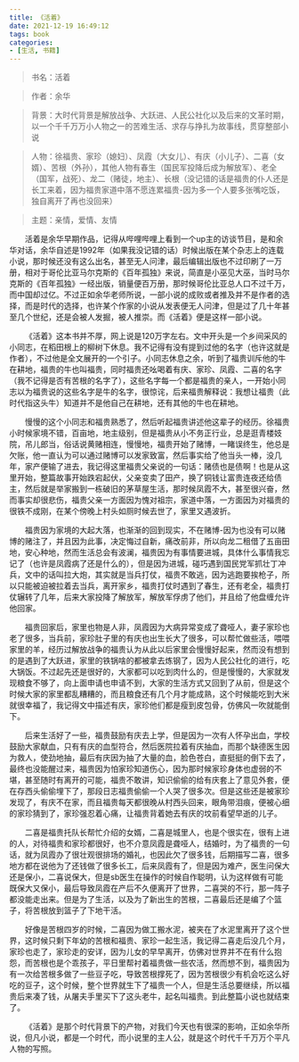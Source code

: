 ```yaml
---
title: 《活着》
date: 2021-12-19 16:49:12
tags: book
categories:
- [生活, 书籍]
---
```


> 书名：活着

> 作者：余华

> 背景：大时代背景是解放战争、大跃进、人民公社化以及后来的文革时期，以一个千千万万小人物之一的苦难生活、求存与挣扎为故事线，贯穿整部小说

> 人物：徐福贵、家珍（媳妇）、凤霞（大女儿）、有庆（小儿子）、二喜（女婿）、苦根（外孙），其他人物有春生（国民军投降后成为解放军）、老全（国军，战死）、龙二（赌徒，地主）、长根（没记错的话是福贵的仆人还是长工来着，因为福贵家道中落不愿连累福贵-因为多一个人要多张嘴吃饭，独自离开了再也没回来）

> 主题：亲情，爱情、友情

&emsp;&emsp;活着是余华早期作品，记得从哔哩哔哩上看到一个up主的访谈节目，是和余华对话，余华自述是1992年（如果我没记错的话）时候出版在某个杂志上的连载小说，那时候还没有这么出名，甚至无人问津，最后编辑出版也不过印刷了一万册，相对于哥伦比亚马尔克斯的《百年孤独》来说，简直是小巫见大巫，当时马尔克斯的《百年孤独》一经出版，销量便百万册，那时候哥伦比亚总人口不过千万，而中国却过亿。不过正如余华老师所说，一部小说的成败或者推及并不是作者的选择，而是时代的选择，也许某个作家的小说从发表便无人问津，但是过了几十年甚至几个世纪，还是会被人发掘，被人推崇。而《活着》便是这样一部小说。

&emsp;&emsp;《活着》这本书并不厚，网上说是120万字左右。文中开头是一个乡间采风的小同志，在稻田根上的柳树下休息。我不记得有没有提到过他的名字（也许这就是作者），不过他是全文展开的一个引子。小同志休息之余，听到了福贵训斥他的牛在耕地，福贵的牛也叫福贵，同时福贵还吆喝着有庆、家珍、凤霞、二喜的名字（我不记得是否有苦根的名字了），这些名字每一个都是福贵的亲人，一开始小同志以为福贵说的这些名字是牛的名字，很惊诧，后来福贵解释说：我想让福贵（此时代指这头牛）知道并不是他自己在耕地，还有其他的牛也在耕地。

&emsp;&emsp;慢慢的这个小同志和福贵熟悉了，然后听起福贵讲述他这辈子的经历。徐福贵小时候家境不错，百亩地，地主级别，但是福贵从小不务正行业，总是逛青楼妓院，吊儿郎当，俗话说黄赌相连，慢慢地，福贵开始了赌博，一睹误终生，他总是欠账，他一直认为可以通过赌博可以发家致富，然后事实给了他当头一棒，没几年，家产便输了进去，我记得这里福贵父亲说的一句话：赌债也是债啊！也是从这里开始，整篇故事开始跌宕起伏，父亲变卖了田产，换了铜钱让富贵连夜还给债主，然后就是举家搬到一栋破旧的茅草屋生活，那时候凤霞不大，甚至很兴奋，然而事实却很悲伤，福贵父亲一方面因为愧对祖宗，家道中落，一方面因为对福贵的很铁不成刚，在某个傍晚上村头如厕时候去世了，家里又遇波折。

&emsp;&emsp;福贵因为家境的大起大落，也渐渐的回到现实，不在赌博-因为也没有可以赌博的赌注了，并且因为此事，决定悔过自新，痛改前非，所以向龙二租借了五亩田地，安心种地，然而生活总会有波澜，福贵因为有事情要进城，具体什么事情我忘记了（也许是凤霞病了还是什么的），但是因为进城，碰巧遇到国民党军抓壮丁冲兵，文中的话叫拉大炮，其实就是当兵打仗，福贵不敢逃，因为逃跑要挨枪子，所以只能被迫被拉着去当兵，离开家乡，福贵打仗时遇到了春生，还有老全，福贵打仗辗转了几年，后来大家投降了解放军，解放军俘虏了他们，并且给了他盘缠允许他回家。

&emsp;&emsp;福贵回家后，家里也物是人非，凤霞因为大病异常变成了聋哑人，妻子家珍也老了很多，当兵前，家珍肚子里的有庆也出生长大了很多，可以帮忙做些活，喂喂家里的羊，经历过解放战争的福贵认为从此以后家里会慢慢好起来，然而没有想到的是遇到了大跃进，家里的铁锅啥的都被拿去炼钢了，因为人民公社化的进行，吃大锅饭。不过起先还是很好的，大家都可以吃到肉什么的，但是慢慢的，大家就发现粮食不够了，向上面申请也申请不到，大家的生活方式又回到了从前，但是这个时候大家的家里都乱糟糟的，而且粮食还有几个月才能成熟，这个时候能吃到大米就很幸福了，我记得文中描述有庆，家珍他们都是瘦到皮包骨，仿佛风一吹就能倒下。

&emsp;&emsp;后来生活好了一些，福贵鼓励有庆去上学，但是因为一次有人怀孕出血，学校鼓励大家献血，只有有庆的血型符合，然后医院拉着有庆抽血，而那个缺德医生因为救人，使劲地抽，最后有庆因为抽了大量的血，脸色苍白，直挺挺的倒下去了，最终也没能醒过来，福贵因为怕家珍知道伤心，因为那时候家珍身体也虚弱的不堪，甚至随时有离开的可能，福贵不敢讲，知识偷偷的给有庆套上了意见外套，便在存西头偷偷埋下了，那段日志福贵偷偷一个人哭了很多次。但是这些还是被家珍发现了，有庆不在家，而且福贵每天都很晚从村西头回来，眼角带泪痕，便被心细的家珍猜到了，家珍强忍着心痛，让福贵背着她去有庆的坟前看望早逝的儿子。

&emsp;&emsp;二喜是福贵托队长帮忙介绍的女婿，二喜是城里人，也是个很实在，很有上进的人，对待福贵和家珍都很好，也不介意凤霞是聋哑人，结婚时，为了福贵的一句话，就为凤霞办了很壮观很排场的婚礼，也因此欠了很多钱，后期描写二喜，很多地方都在说他为了还钱做了很多长工，后来凤霞有了，但是因为难产，医生问保大还是保小，二喜说保大，但是sb医生在操作的时候自作聪明，认为这样做有可能既保大又保小，最后导致凤霞在产后不久便离开了世界，二喜哭的不行，那一阵子都没能走出来。但是为了生活，以及为了新出生的苦根，二喜最后还是编了个篮子，将苦根放到篮子了下地干活。

&emsp;&emsp;好像是苦根四岁的时候，二喜因为做工搬水泥，被夹在了水泥里离开了这个世界，这时候只剩下年幼的苦根和福贵、家珍一起生活，我记得二喜走后没几个月，家珍也走了，家珍走的安详，因为儿女的早早离开，仿佛对世界并不在有什么抱怨，而苦根也是个乖孩子，平日里帮衬着福贵做一些农活，然而想不到，福贵因为有一次给苦根多做了一些豆子吃，导致苦根撑死了，因为苦根很少有机会吃这么好吃的豆子，这个时候，整个世界就生下了福贵一个人，但是生活总要继续，所以福贵后来凑了钱，从屠夫手里买下了这头老牛，起名叫福贵。到此整篇小说也就结束了。

&emsp;&emsp;《活着》是那个时代背景下的产物，对我们今天也有很深的影响，正如余华所说，但凡小说，都是一个时代，而小说里的主人公，就是这个时代千千万万个平凡人物的写照。
